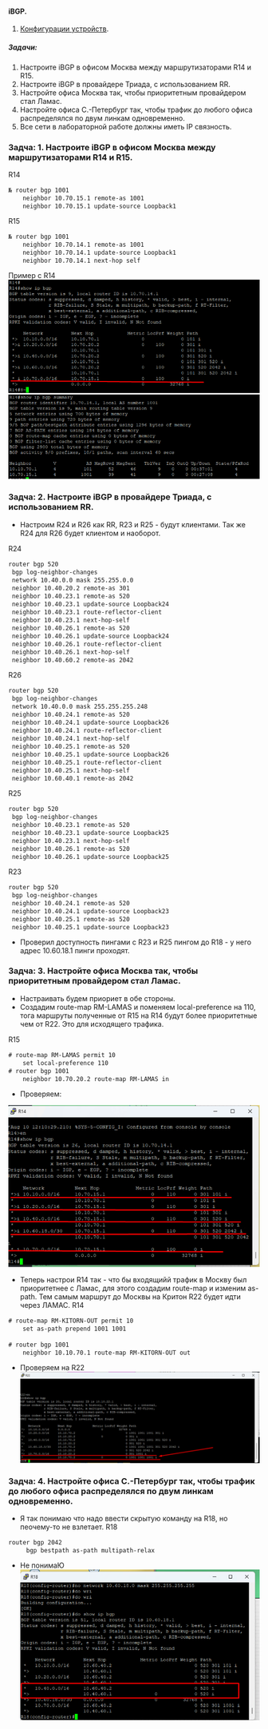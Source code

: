 #### iBGP.
 1. [Конфигурации устройств](configs/).

##### Задачи:
1. Настроите iBGP в офисом Москва между маршрутизаторами R14 и R15.
2. Настроите iBGP в провайдере Триада, с использованием RR.
3. Настройте офиса Москва так, чтобы приоритетным провайдером стал Ламас.
4. Настройте офиса С.-Петербург так, чтобы трафик до любого офиса распределялся по двум линкам одновременно.
5. Все сети в лабораторной работе должны иметь IP связность.

### Задча: 1. Настроите iBGP в офисом Москва между маршрутизаторами R14 и R15.


R14
```
№ router bgp 1001
    neighbor 10.70.15.1 remote-as 1001
    neighbor 10.70.15.1 update-source Loopback1

```

R15
```
№ router bgp 1001
    neighbor 10.70.14.1 remote-as 1001
    neighbor 10.70.14.1 update-source Loopback1
    neighbor 10.70.14.1 next-hop self
```
Пример с R14
![alt text](image.png)
![alt text](image-1.png)

### Задча: 2. Настроите iBGP в провайдере Триада, с использованием RR.
- Настроим R24 и R26 как RR, R23 и R25 - будут клиентами. Так же R24 для R26 будет клиентом и наоборот.

R24
```
router bgp 520
 bgp log-neighbor-changes
 network 10.40.0.0 mask 255.255.0.0
 neighbor 10.40.20.2 remote-as 301
 neighbor 10.40.23.1 remote-as 520
 neighbor 10.40.23.1 update-source Loopback24
 neighbor 10.40.23.1 route-reflector-client
 neighbor 10.40.23.1 next-hop-self
 neighbor 10.40.26.1 remote-as 520
 neighbor 10.40.26.1 update-source Loopback24
 neighbor 10.40.26.1 route-reflector-client
 neighbor 10.40.26.1 next-hop-self
 neighbor 10.40.60.2 remote-as 2042

```

R26
```
router bgp 520
 bgp log-neighbor-changes
 network 10.40.0.0 mask 255.255.255.248
 neighbor 10.40.24.1 remote-as 520
 neighbor 10.40.24.1 update-source Loopback26
 neighbor 10.40.24.1 route-reflector-client
 neighbor 10.40.24.1 next-hop-self
 neighbor 10.40.25.1 remote-as 520
 neighbor 10.40.25.1 update-source Loopback26
 neighbor 10.40.25.1 route-reflector-client
 neighbor 10.40.25.1 next-hop-self
 neighbor 10.60.40.1 remote-as 2042

```

R25
```
router bgp 520
 bgp log-neighbor-changes
 neighbor 10.40.23.1 remote-as 520
 neighbor 10.40.23.1 update-source Loopback25
 neighbor 10.40.23.1 next-hop-self
 neighbor 10.40.26.1 remote-as 520
 neighbor 10.40.26.1 update-source Loopback25
```
R23
```
router bgp 520
 bgp log-neighbor-changes
 neighbor 10.40.24.1 remote-as 520
 neighbor 10.40.24.1 update-source Loopback23
 neighbor 10.40.25.1 remote-as 520
 neighbor 10.40.25.1 update-source Loopback23
```
- Проверил доступность пингами с R23 и R25 пингом до R18 - у него адрес 
10.60.18.1 пинги проходят.

### Задча: 3. Настройте офиса Москва так, чтобы приоритетным провайдером стал Ламас.
- Настраивать будем приориет в обе стороны.
- Создадим route-map RM-LAMAS и поменяем local-preference на 110, тога маршруты полученные от R15 на R14 будут более приоритетные чем от R22. Это для исходящего трафика.

R15
```
# route-map RM-LAMAS permit 10
    set local-preference 110
# router bgp 1001
    neighbor 10.70.20.2 route-map RM-LAMAS in 

```
- Проверяем:

![alt text](image-2.png)

- Теперь настрои R14 так - что бы входящийй трафик в Москву был приоритетнее с Ламас, для этого создадим route-map и изменим as-path. Тем самым маршрут до Москвы на Критон R22 будет идти через ЛАМАС.
R14
```
# route-map RM-KITORN-OUT permit 10
    set as-path prepend 1001 1001

# router bgp 1001
    neighbor 10.10.70.1 route-map RM-KITORN-OUT out

```
- Проверяем на R22
![alt text](image-3.png)


### Задча: 4. Настройте офиса С.-Петербург так, чтобы трафик до любого офиса распределялся по двум линкам одновременно.
- Я так понимаю что надо ввести скрытую команду на R18, но пеочему-то не взлетает.
R18
```
router bgp 2042
     bgp bestpath as-path multipath-relax

```

- Не понимаЮ
![alt text](image-4.png)